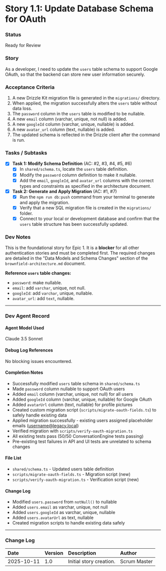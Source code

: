# Story 1.1: Update Database Schema for OAuth

### Status
Ready for Review

### Story
As a developer, I need to update the `users` table schema to support Google OAuth, so that the backend can store new user information securely.

### Acceptance Criteria
1. A new Drizzle Kit migration file is generated in the `migrations/` directory.
2. When applied, the migration successfully alters the `users` table without data loss.
3. The `password` column in the `users` table is modified to be nullable.
4. A new `email` column (varchar, unique, not null) is added.
5. A new `googleId` column (varchar, unique, nullable) is added.
6. A new `avatar_url` column (text, nullable) is added.
7. The updated schema is reflected in the Drizzle client after the command is run.

### Tasks / Subtasks
- [x] **Task 1: Modify Schema Definition** (AC: #2, #3, #4, #5, #6)
    - [x] In `shared/schema.ts`, locate the `users` table definition.
    - [x] Modify the `password` column definition to make it nullable.
    - [x] Add the `email`, `googleId`, and `avatar_url` columns with the correct types and constraints as specified in the architecture document.
- [x] **Task 2: Generate and Apply Migration** (AC: #1, #7)
    - [x] Run the `npm run db:push` command from your terminal to generate and apply the migration.
    - [x] Verify that a new SQL migration file is created in the `migrations/` folder.
    - [x] Connect to your local or development database and confirm that the `users` table structure has been successfully updated.

### Dev Notes
This is the foundational story for Epic 1. It is a **blocker** for all other authentication stories and must be completed first. The required changes are detailed in the "Data Models and Schema Changes" section of the `brownfield-architecture.md` document.

**Reference `users` table changes:**
* `password`: make nullable.
* `email`: add `varchar`, unique, not null.
* `googleId`: add `varchar`, unique, nullable.
* `avatar_url`: add `text`, nullable.

---
### Dev Agent Record

#### Agent Model Used
Claude 3.5 Sonnet

#### Debug Log References
No blocking issues encountered.

#### Completion Notes
- Successfully modified `users` table schema in `shared/schema.ts`
- Made `password` column nullable to support OAuth users
- Added `email` column (varchar, unique, not null) for all users
- Added `googleId` column (varchar, unique, nullable) for Google OAuth
- Added `avatarUrl` column (text, nullable) for profile pictures
- Created custom migration script (`scripts/migrate-oauth-fields.ts`) to safely handle existing data
- Applied migration successfully - existing users assigned placeholder emails (username@legacy.local)
- Verified migration with `scripts/verify-oauth-migration.ts`
- All existing tests pass (50/50 ConversationEngine tests passing)
- Pre-existing test failures in API and UI tests are unrelated to schema changes

#### File List
- `shared/schema.ts` - Updated users table definition
- `scripts/migrate-oauth-fields.ts` - Migration script (new)
- `scripts/verify-oauth-migration.ts` - Verification script (new)

#### Change Log
- Modified `users.password` from `notNull()` to nullable
- Added `users.email` as varchar, unique, not null
- Added `users.googleId` as varchar, unique, nullable  
- Added `users.avatarUrl` as text, nullable
- Created migration scripts to handle existing data safely

---
### Change Log
| Date | Version | Description | Author |
| :--- | :--- | :--- | :--- |
| 2025-10-11 | 1.0 | Initial story creation. | Scrum Master |